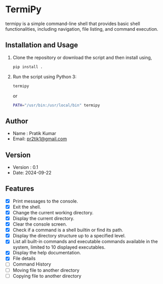 # TermiPy

termipy is a simple command-line shell that provides basic shell functionalities, including navigation, file listing, and command execution.

## Installation and Usage

1. Clone the repository or download the script and then install using,

   ```bash
   pip install .
   ```

2. Run the script using Python 3:

   ```bash
   termipy
   ```

   or 

   ```bash
   PATH="/usr/bin:/usr/local/bin" termipy
   ```
   
## Author
- Name : Pratik Kumar  
- Email: pr2tik1@gmail.com

## Version
- Version : 0.1
- Date: 2024-09-22


## Features

- [x] Print messages to the console.
- [x] Exit the shell.
- [x] Change the current working directory.
- [x] Display the current directory.
- [x] Clear the console screen.
- [x] Check if a command is a shell builtin or find its path.
- [x] Display the directory structure up to a specified level.
- [x] List all built-in commands and executable commands available in the system, limited to 10 displayed executables.
- [x] Display the help documentation.
- [x] File details 
- [ ] Command History 
- [ ] Moving file to another directory
- [ ] Copying file to another directory
